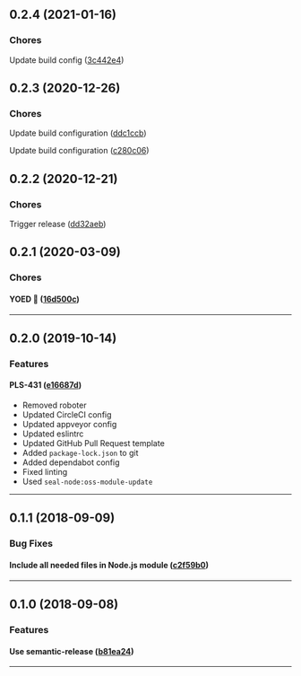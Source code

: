 ## 0.2.4 (2021-01-16)

### Chores


Update build config ([3c442e4](https://github.com/sealsystems/node-setenv/commit/3c442e4))

## 0.2.3 (2020-12-26)

### Chores


Update build configuration ([ddc1ccb](https://github.com/sealsystems/node-setenv/commit/ddc1ccb))

Update build configuration ([c280c06](https://github.com/sealsystems/node-setenv/commit/c280c06))

## 0.2.2 (2020-12-21)

### Chores


Trigger release ([dd32aeb](https://github.com/sealsystems/node-setenv/commit/dd32aeb))

## 0.2.1 (2020-03-09)

### Chores


#### YOED :tada: ([16d500c](https://github.com/sealsystems/node-setenv/commit/16d500c))



---

## 0.2.0 (2019-10-14)

### Features


#### PLS-431 ([e16687d](https://github.com/sealsystems/node-setenv/commit/e16687d))

- Removed roboter
 - Updated CircleCI config
 - Updated appveyor config
 - Updated eslintrc
 - Updated GitHub Pull Request template
 - Added `package-lock.json` to git
 - Added dependabot config
 - Fixed linting
 - Used `seal-node:oss-module-update`


---

## 0.1.1 (2018-09-09)

### Bug Fixes


#### Include all needed files in Node.js module ([c2f59b0](https://github.com/sealsystems/node-setenv/commit/c2f59b0))



---

## 0.1.0 (2018-09-08)

### Features


#### Use semantic-release ([b81ea24](https://github.com/sealsystems/node-setenv/commit/b81ea24))



---
